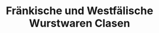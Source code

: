 ---
title: "Fränkische und Westfälische Wurstwaren Clasen"
url: /muenchen/fraenkische-und-westfaelische-wurstwaren-clasen/
shop: Metzgerei
---